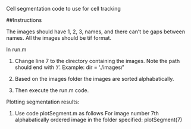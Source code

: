 Cell segmentation code to use for cell tracking

##Instructions

The images should have 1, 2, 3, names, and there can’t be gaps between names. All the images should be tif format.

In run.m 
1. Change line 7 to the directory containing the images. Note the path should end with ‘/’. Example: dir = ‘./images/’
2. Based on the images folder the images are sorted alphabatically.

3. Then execute the run.m code.

Plotting segmentation results:
1. Use code plotSegment.m as follows
    For image number 7th alphabatically ordered image in the folder specified:
	plotSegment(7)
